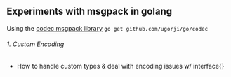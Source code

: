 ## Experiments with msgpack in golang

Using the [codec msgpack library](https://github.com/ugorji/go)
`go get github.com/ugorji/go/codec`

###### 1. Custom Encoding
* How to handle custom types & deal with encoding issues w/ interface{}


